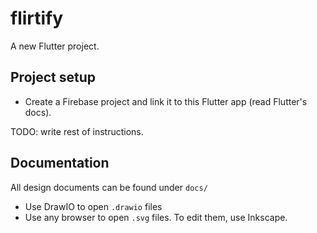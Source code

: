 # flirtify

A new Flutter project.

## Project setup
- Create a Firebase project and link it to this Flutter app (read Flutter's docs).

TODO: write rest of instructions.

## Documentation
All design documents can be found under `docs/`
- Use DrawIO to open `.drawio` files
- Use any browser to open `.svg` files. To edit them, use Inkscape.

